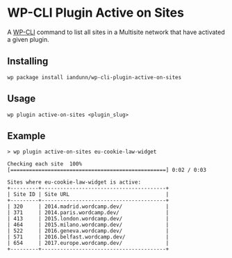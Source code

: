 WP-CLI Plugin Active on Sites
===============================

A [WP-CLI](http://wp-cli.org/) command to list all sites in a Multisite network that have activated a given plugin.

## Installing

`wp package install iandunn/wp-cli-plugin-active-on-sites`

## Usage

`wp plugin active-on-sites <plugin_slug>`

## Example

```shell
> wp plugin active-on-sites eu-cookie-law-widget

Checking each site  100% [==================================================] 0:02 / 0:03

Sites where eu-cookie-law-widget is active:
+---------+----------------------------------------+
| Site ID | Site URL                               |
+---------+----------------------------------------+
| 320     | 2014.madrid.wordcamp.dev/              |
| 371     | 2014.paris.wordcamp.dev/               |
| 413     | 2015.london.wordcamp.dev/              |
| 464     | 2015.milano.wordcamp.dev/              |
| 522     | 2016.geneva.wordcamp.dev/              |
| 571     | 2016.belfast.wordcamp.dev/             |
| 654     | 2017.europe.wordcamp.dev/              |
+---------+----------------------------------------+
```
